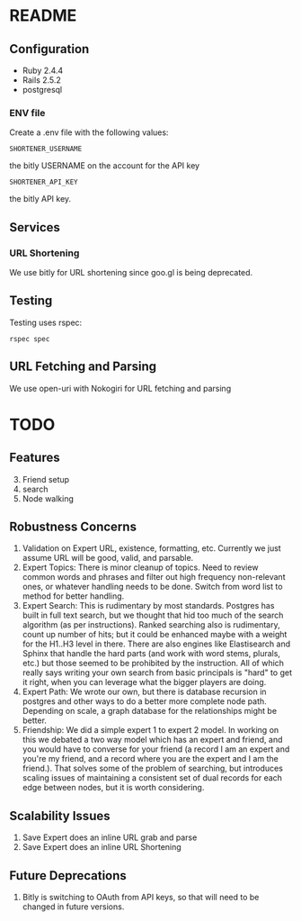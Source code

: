 # README

## Configuration

- Ruby 2.4.4
- Rails 2.5.2
- postgresql

### ENV file

Create a .env file with the following values:

`SHORTENER_USERNAME`

the bitly USERNAME on the account for the API key

`SHORTENER_API_KEY`

the bitly API key.

## Services

### URL Shortening

We use bitly for URL shortening since goo.gl is being deprecated.

## Testing

Testing uses rspec:

`rspec spec`

## URL Fetching and Parsing

We use open-uri with Nokogiri for URL fetching and parsing

# TODO

## Features

3. Friend setup
3. search
2. Node walking

## Robustness Concerns

1. Validation on Expert URL, existence, formatting, etc. Currently we just assume URL will be good, valid, and parsable.
1. Expert Topics: There is minor cleanup of topics. Need to review common words and phrases and filter out high frequency non-relevant ones, or whatever handling needs to be done. Switch from word list to method for better handling.
2. Expert Search: This is rudimentary by most standards. Postgres has built in full text search, but we thought that hid too much of the search algorithm (as per instructions). Ranked searching also is rudimentary, count up number of hits; but it could be enhanced maybe with a weight for the H1..H3 level in there. There are also engines like Elastisearch and Sphinx that handle the hard parts (and work with word stems, plurals, etc.) but those seemed to be prohibited by the instruction. All of which really says writing your own search from basic principals is "hard" to get it right, when you can leverage what the bigger players are doing.
3. Expert Path: We wrote our own, but there is database recursion in postgres and other ways to do a better more complete node path. Depending on scale, a graph database for the relationships might be better.
4. Friendship: We did a simple expert 1 to expert 2 model. In working on this we debated a two way model which has an expert and friend, and you would have to converse for your friend (a record I am an expert and you're my friend, and a record where you are the expert and I am the friend.). That solves some of the problem of searching, but introduces scaling issues of maintaining a consistent set of dual records for each edge between nodes, but it is worth considering.

## Scalability Issues

1. Save Expert does an inline URL grab and parse
1. Save Expert does an inline URL Shortening

## Future Deprecations

1. Bitly is switching to OAuth from API keys, so that will need to be changed in future versions.


